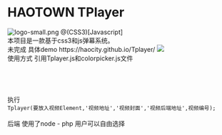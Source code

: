 # HAOTOWN TPlayer
<img src="https://ooo.0o0.ooo/2016/12/16/585359df46d72.png" alt="logo-small.png" title="logo-small.png" />
@(CSS3)[Javascript]<br>
本项目是一款基于css3和js弹幕系统。<br>
未完成  具体demo https://haocity.github.io/Tplayer/
<img src="https://ooo.0o0.ooo/2016/12/20/5858df24293f5.png"><br>
使用方式 引用Tplayer.js和colorpicker.js文件<br>
<pre><code>	<script src="colorpicker.js" type="text/javascript" charset="utf-8"></script>
		<script src="Tplayer.js" type="text/javascript" charset="utf-8"></script>
</code></pre><br>
执行<code>
Tplayer(要放入视频Element,'视频地址','视频封面','视频后端地址',视频编号);
</code><br>
后端 使用了node - php 用户可以自由选择<br>


